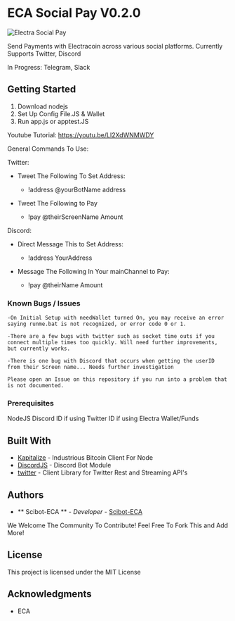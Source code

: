 # ECA Social Pay V0.2.0

![Electra Social Pay](https://i.imgur.com/rwlGj2r.png)

Send Payments with Electracoin across various social platforms. 
Currently Supports Twitter, Discord

In Progress: Telegram, Slack

## Getting Started

1. Download nodejs
2. Set Up Config File.JS & Wallet
3. Run app.js or apptest.JS

Youtube Tutorial: https://youtu.be/LI2XdWNMWDY

General Commands To Use:

Twitter:
- Tweet The Following To Set Address:
    - !address @yourBotName address

- Tweet The Following to Pay
    - !pay @theirScreenName Amount

Discord:
- Direct Message This to Set Address:
    - !address YourAddress

- Message The Following In Your mainChannel to Pay:
    - !pay @theirName Amount

    
### Known Bugs / Issues

    -On Initial Setup with needWallet turned On, you may receive an error saying runme.bat is not recognized, or error code 0 or 1.
    
    -There are a few bugs with twitter such as socket time outs if you connect multiple times too quickly. Will need further improvements, but currently works.
    
    -There is one bug with Discord that occurs when getting the userID from their Screen name... Needs further investigation
    
    Please open an Issue on this repository if you run into a problem that is not documented.


### Prerequisites

NodeJS
Discord ID if using
Twitter ID if using
Electra Wallet/Funds

## Built With

* [Kapitalize](https://github.com/shamoons/Kapitalize) - Industrious Bitcoin Client For Node
* [DiscordJS](https://discord.js.org/#/) - Discord Bot Module
* [twitter](https://github.com/desmondmorris/node-twitter) - Client Library for Twitter Rest and Streaming API's

## Authors

* ** Scibot-ECA ** - *Developer* - [Scibot-ECA](https://github.com/Scibot-ECA)

We Welcome The Community To Contribute! Feel Free To Fork This and Add More!

## License

This project is licensed under the MIT License

## Acknowledgments

* ECA
